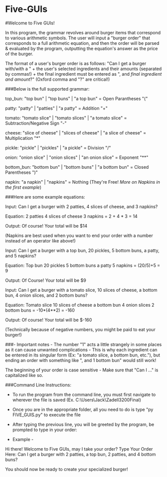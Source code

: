# Five-GUIs

#Welcome to Five GUIs!

In this program, the grammar revolves around burger items that correspond to various arithmetic symbols. The user will input a "burger order" that corresponds to a full arithmetic equation, and then the order will be parsed & evaluated by the program, outputting the equation's answer as the price of the burger. 

The format of a user's burger order is as follows: "Can I get a burger with/with a " + the user's selected ingredients and their amounts (separated by commas!) + the final ingredient must be entered as ", and *final ingredient and amount*?" (Oxford comma and "?" are critical!)

###Below is the full supported grammar:

top_bun: "top bun" | "top buns" | "a top bun" = Open Parantheses "("

patty: "patty" | "patties" | "a patty" = Addition "+"

tomato: "tomato slice" | "tomato slices" | "a tomato slice" = Subtraction/Negative Sign "-"

cheese: "slice of cheese" | "slices of cheese" | "a slice of cheese" = Multiplication "*"

pickle: "pickle" | "pickles" | "a pickle" = Division "/"

onion: "onion slice" | "onion slices" | "an onion slice" = Exponent "**"

bottom_bun: "bottom bun" | "bottom buns" | "a bottom bun" = Closed Parentheses ")"

napkin: "a napkin" | "napkins" = Nothing (They're Free! *More on Napkins in the first example*)

###Here are some example equations: 

Input: Can I get a burger with 2 patties, 4 slices of cheese, and 3 napkins?

Equation: 2 patties 4 slices of cheese 3 napkins = 2 + 4 * 3 = 14 

Output: Of course! Your total will be $14

(Napkins are best used when you want to end your order with a number instead of an operator like above!)


Input: Can I get a burger with a top bun, 20 pickles, 5 bottom buns, a patty, and 5 napkins?

Equation: Top bun 20 pickles 5 bottom buns a patty 5 napkins = (20/5)+5 = 9

Output: Of Course! Your total will be $9


Input: Can I get a burger with a tomato slice, 10 slices of cheese, a bottom bun, 4 onion slices, and 2 bottom buns?

Equation: Tomato slice 10 slices of cheese a bottom bun 4 onion slices 2 bottom buns = -10*(4**2) = -160

Output: Of course! Your total will be $-160

(Technically because of negative numbers, you might be paid to eat your burger!)


###- Important notes - 
The number "1" acts a little strangely in some places as it can cause unwanted complications - This is why each ingredient can be entered in its singular form (Ex: "a tomato slice, a bottom bun, etc."), but ending an order with something like ", and 1 bottom bun" would still work!

The beginning of your order is case sensitive - Make sure that "Can I ..." is capitalized like so.


###Command Line Instructions:

- To run the program from the command line, you must first navigate to wherever the file is saved (Ex. C:\Users\Jack\Zadell3200Final)

- Once you are in the appropriate folder, all you need to do is type "py FIVE_GUIS.py" to execute the file

- After typing the previous line, you will be greeted by the program, be prompted to type in your order:

- Example - 

Hi there! Welcome to Five GUIs, may I take your order?
Type Your Order Here: Can I get a burger with 2 patties, a top bun, 2 patties, and 4 bottom buns?

You should now be ready to create your specialized burger!
